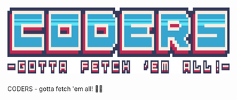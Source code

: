 # <img height="150" src="./coders/src/res/logo/CODERS_extended_logo.svg"/>
CODERS - gotta fetch 'em all! 👨‍💻
